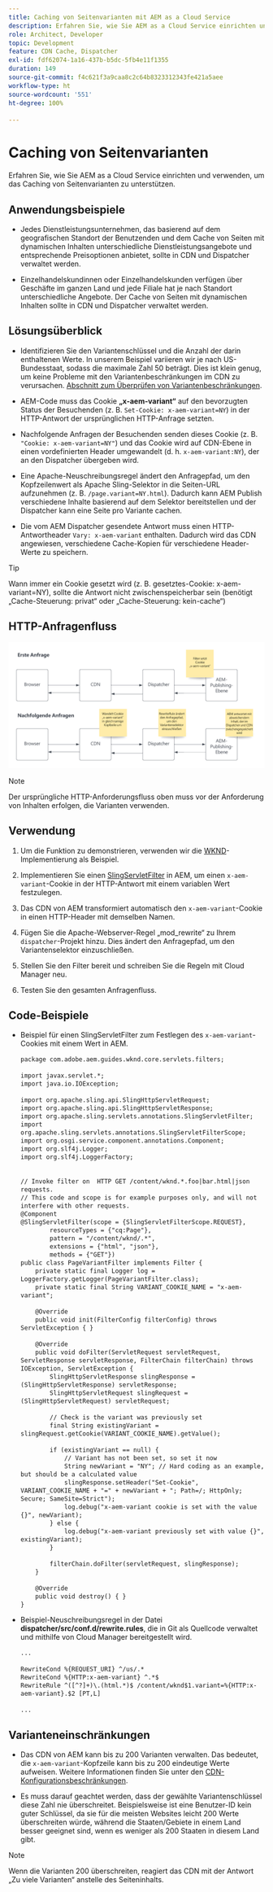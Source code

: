 ```yaml
---
title: Caching von Seitenvarianten mit AEM as a Cloud Service
description: Erfahren Sie, wie Sie AEM as a Cloud Service einrichten und verwenden, um das Caching von Seitenvarianten zu unterstützen.
role: Architect, Developer
topic: Development
feature: CDN Cache, Dispatcher
exl-id: fdf62074-1a16-437b-b5dc-5fb4e11f1355
duration: 149
source-git-commit: f4c621f3a9caa8c2c64b8323312343fe421a5aee
workflow-type: ht
source-wordcount: '551'
ht-degree: 100%

---
```


# Caching von Seitenvarianten

Erfahren Sie, wie Sie AEM as a Cloud Service einrichten und verwenden, um das Caching von Seitenvarianten zu unterstützen.

## Anwendungsbeispiele

+ Jedes Dienstleistungsunternehmen, das basierend auf dem geografischen Standort der Benutzenden und dem Cache von Seiten mit dynamischen Inhalten unterschiedliche Dienstleistungsangebote und entsprechende Preisoptionen anbietet, sollte in CDN und Dispatcher verwaltet werden.

+ Einzelhandelskundinnen oder Einzelhandelskunden verfügen über Geschäfte im ganzen Land und jede Filiale hat je nach Standort unterschiedliche Angebote. Der Cache von Seiten mit dynamischen Inhalten sollte in CDN und Dispatcher verwaltet werden.

## Lösungsüberblick

+ Identifizieren Sie den Variantenschlüssel und die Anzahl der darin enthaltenen Werte. In unserem Beispiel variieren wir je nach US-Bundesstaat, sodass die maximale Zahl 50 beträgt. Dies ist klein genug, um keine Probleme mit den Variantenbeschränkungen im CDN zu verursachen. [Abschnitt zum Überprüfen von Variantenbeschränkungen](#variant-limitations).

+ AEM-Code muss das Cookie __„x-aem-variant“__ auf den bevorzugten Status der Besuchenden (z. B. `Set-Cookie: x-aem-variant=NY`) in der HTTP-Antwort der ursprünglichen HTTP-Anfrage setzten.

+ Nachfolgende Anfragen der Besuchenden senden dieses Cookie (z. B. `"Cookie: x-aem-variant=NY"`) und das Cookie wird auf CDN-Ebene in einen vordefinierten Header umgewandelt (d. h. `x-aem-variant:NY`), der an den Dispatcher übergeben wird.

+ Eine Apache-Neuschreibungsregel ändert den Anfragepfad, um den Kopfzeilenwert als Apache Sling-Selektor in die Seiten-URL aufzunehmen (z. B. `/page.variant=NY.html`). Dadurch kann AEM Publish verschiedene Inhalte basierend auf dem Selektor bereitstellen und der Dispatcher kann eine Seite pro Variante cachen.

+ Die vom AEM Dispatcher gesendete Antwort muss einen HTTP-Antwortheader `Vary: x-aem-variant` enthalten. Dadurch wird das CDN angewiesen, verschiedene Cache-Kopien für verschiedene Header-Werte zu speichern.

>[!TIP]
>
>Wann immer ein Cookie gesetzt wird (z. B. gesetztes-Cookie: x-aem-variant=NY), sollte die Antwort nicht zwischenspeicherbar sein (benötigt „Cache-Steuerung: privat“ oder „Cache-Steuerung: kein-cache“)

## HTTP-Anfragenfluss

![Variabler Cache-Anfragenfluss](./assets/variant-cache-request-flow.png)

>[!NOTE]
>
>Der ursprüngliche HTTP-Anforderungsfluss oben muss vor der Anforderung von Inhalten erfolgen, die Varianten verwenden.

## Verwendung

1. Um die Funktion zu demonstrieren, verwenden wir die [WKND](https://experienceleague.adobe.com/docs/experience-manager-learn/getting-started-wknd-tutorial-develop/overview.html?lang=de)-Implementierung als Beispiel.

1. Implementieren Sie einen [SlingServletFilter](https://sling.apache.org/documentation/the-sling-engine/filters.html) in AEM, um einen `x-aem-variant`-Cookie in der HTTP-Antwort mit einem variablen Wert festzulegen.

1. Das CDN von AEM transformiert automatisch den `x-aem-variant`-Cookie in einen HTTP-Header mit demselben Namen.

1. Fügen Sie die Apache-Webserver-Regel „mod_rewrite“ zu Ihrem `dispatcher`-Projekt hinzu. Dies ändert den Anfragepfad, um den Variantenselektor einzuschließen.

1. Stellen Sie den Filter bereit und schreiben Sie die Regeln mit Cloud Manager neu.

1. Testen Sie den gesamten Anfragenfluss.

## Code-Beispiele

+ Beispiel für einen SlingServletFilter zum Festlegen des `x-aem-variant`-Cookies mit einem Wert in AEM.

  ```
  package com.adobe.aem.guides.wknd.core.servlets.filters;
  
  import javax.servlet.*;
  import java.io.IOException;
  
  import org.apache.sling.api.SlingHttpServletRequest;
  import org.apache.sling.api.SlingHttpServletResponse;
  import org.apache.sling.servlets.annotations.SlingServletFilter;
  import org.apache.sling.servlets.annotations.SlingServletFilterScope;
  import org.osgi.service.component.annotations.Component;
  import org.slf4j.Logger;
  import org.slf4j.LoggerFactory;
  
  
  // Invoke filter on  HTTP GET /content/wknd.*.foo|bar.html|json requests.
  // This code and scope is for example purposes only, and will not interfere with other requests.
  @Component
  @SlingServletFilter(scope = {SlingServletFilterScope.REQUEST},
          resourceTypes = {"cq:Page"},
          pattern = "/content/wknd/.*",
          extensions = {"html", "json"},
          methods = {"GET"})
  public class PageVariantFilter implements Filter {
      private static final Logger log = LoggerFactory.getLogger(PageVariantFilter.class);
      private static final String VARIANT_COOKIE_NAME = "x-aem-variant";
  
      @Override
      public void init(FilterConfig filterConfig) throws ServletException { }
  
      @Override
      public void doFilter(ServletRequest servletRequest, ServletResponse servletResponse, FilterChain filterChain) throws IOException, ServletException {
          SlingHttpServletResponse slingResponse = (SlingHttpServletResponse) servletResponse;
          SlingHttpServletRequest slingRequest = (SlingHttpServletRequest) servletRequest;
  
          // Check is the variant was previously set
          final String existingVariant = slingRequest.getCookie(VARIANT_COOKIE_NAME).getValue();
  
          if (existingVariant == null) {
              // Variant has not been set, so set it now
              String newVariant = "NY"; // Hard coding as an example, but should be a calculated value
              slingResponse.setHeader("Set-Cookie", VARIANT_COOKIE_NAME + "=" + newVariant + "; Path=/; HttpOnly; Secure; SameSite=Strict");
              log.debug("x-aem-variant cookie is set with the value {}", newVariant);
          } else {
              log.debug("x-aem-variant previously set with value {}", existingVariant);
          }
  
          filterChain.doFilter(servletRequest, slingResponse);
      }
  
      @Override
      public void destroy() { }
  }
  ```

+ Beispiel-Neuschreibungsregel in der Datei __dispatcher/src/conf.d/rewrite.rules__, die in Git als Quellcode verwaltet und mithilfe von Cloud Manager bereitgestellt wird.

  ```
  ...
  
  RewriteCond %{REQUEST_URI} ^/us/.*  
  RewriteCond %{HTTP:x-aem-variant} ^.*$  
  RewriteRule ^([^?]+)\.(html.*)$ /content/wknd$1.variant=%{HTTP:x-aem-variant}.$2 [PT,L] 
  
  ...
  ```

## Varianteneinschränkungen

+ Das CDN von AEM kann bis zu 200 Varianten verwalten. Das bedeutet, die `x-aem-variant`-Kopfzeile kann bis zu 200 eindeutige Werte aufweisen. Weitere Informationen finden Sie unter den [CDN-Konfigurationsbeschränkungen](https://docs.fastly.com/en/guides/resource-limits).

+ Es muss darauf geachtet werden, dass der gewählte Variantenschlüssel diese Zahl nie überschreitet.  Beispielsweise ist eine Benutzer-ID kein guter Schlüssel, da sie für die meisten Websites leicht 200 Werte überschreiten würde, während die Staaten/Gebiete in einem Land besser geeignet sind, wenn es weniger als 200 Staaten in diesem Land gibt.

>[!NOTE]
>
>Wenn die Varianten 200 überschreiten, reagiert das CDN mit der Antwort „Zu viele Varianten“ anstelle des Seiteninhalts.
